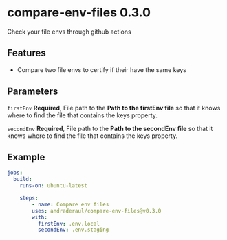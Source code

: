 # compare-env-files 0.3.0

Check your file envs through github actions

## Features

- Compare two file envs to certify if their have the same keys

## Parameters

`firstEnv`
**Required**, File path to the **Path to the firstEnv file** so that it knows where to find the file that contains the keys property.

`secondEnv`
**Required**, File path to the **Path to the secondEnv file** so that it knows where to find the file that contains the keys property.

## Example

```yaml
jobs:
  build:
    runs-on: ubuntu-latest

    steps:
        - name: Compare env files
        uses: andraderaul/compare-env-files@v0.3.0
        with:
          firstEnv: .env.local
          secondEnv: .env.staging
```
